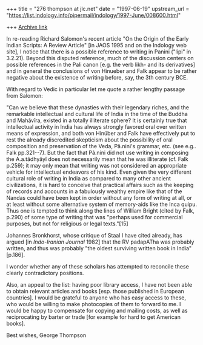 +++
title = "276 thompson at jlc.net"
date = "1997-06-19"
upstream_url = "https://list.indology.info/pipermail/indology/1997-June/008600.html"

+++
[Archive link](https://list.indology.info/pipermail/indology/1997-June/008600.html)

In re-reading Richard Salomon's recent article "On the Origin of the Early
Indian Scripts: A Review Article" [in JAOS 1995 and on the Indology web
site], I notice that there is a possible reference to writing in Panini
("lipi" in 3.2.21).  Beyond this disputed reference, much of the discussion
centers on possible references in the Pali canon [e.g. the verb likh- and
its derivatives] and in general the conclusions of von Hinueber and Falk
appear to be rather negative about the existence of writing before, say,
the 3th century BCE.

With regard to Vedic in particular let me quote a rather lengthy passage
from Salomon:

"Can we
believe that these dynasties with their legendary riches, and the remarkable
intellectual and cultural life of India in the time of the Buddha and
Mahâvîra, existed in a totally illiterate sphere? It is certainly true that
intellectual activity in India has always strongly favored oral over written
means of expression, and both von Hinüber and Falk have effectively put to
rest the already discredited skepticism about the possibility of oral
composition and preservation of the Veda, Pâ.nini's grammar, etc. (see e.g..
Falk pp.321--7). But the fact that Pâ.nini did not use writing in composing
the A.a.tâdhyâyî does not necessarily mean that he was illiterate (cf. Falk
p.259); it may only mean that writing was not considered an appropriate
vehicle for intellectual endeavors of his kind. Even given the very
different cultural role of writing in India as compared to many other
ancient civilizations, it is hard to conceive that practical affairs such as
the keeping of records and accounts in a fabulously wealthy empire like that
of the Nandas could have been kept in order without any form of writing at
all, or at least without some alternative system of memory-aids like the
Inca quipu. Thus one is tempted to think along the lines of William Bright
(cited by Falk, p.290) of some type of writing that was "perhaps used for
commercial purposes, but not for religious or legal texts."[15]

Johannes Bronkhorst, whose critique of Staal I have cited already, has
argued [in _Indo-Iranian Journal_ 1982] that the RV padapATha was probably
written, and thus was probably "the oldest surviving written book in India"
[p.186].

I wonder whether any of these scholars has attempted to reconcile these
clearly contradictory positions.

Also, an appeal to the list: having poor library access, I have not been
able to obtain relevant articles and books [esp. those published in
European countries]. I would be grateful to anyone who has easy access to
these, who would be willing to make photocopies of them to forward to me. I
would be happy to compensate for copying and mailing costs, as well as
reciprocating by barter or trade [for example for hard to get American
books].

Best wishes,
George Thompson






